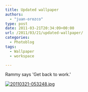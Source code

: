 ```yaml
---
title: Updated wallpaper
authors: 
  - "juan-orozco"
type: post
date: 2011-03-21T20:34:09+00:00
url: /2011/03/21/updated-wallpaper/
categories:
  - Photoblog
tags:
  - Wallpaper
  - workspace

---
```

Rammy says 'Get back to work.'

[<img src="http://juanthedesigner.files.wordpress.com/2011/03/20110321-053248.jpg?w=580" alt="20110321-053248.jpg" class="alignnone size-full" data-recalc-dims="1" />][1]

 [1]: http://juanthedesigner.files.wordpress.com/2011/03/20110321-053248.jpg?w=580